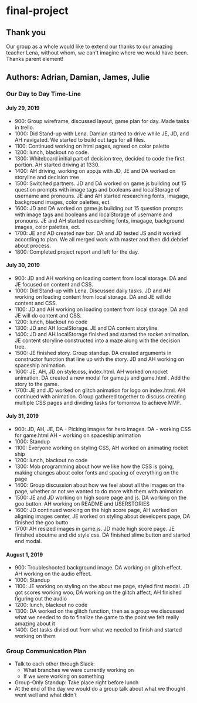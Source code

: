 # final-project

## Thank you

Our group as a whole would like to extend our thanks to our amazing teacher Lena, without whom, we can't imagine where we would have been. Thanks parent element!

## Authors: Adrian, Damian, James, Julie

### Our Day to Day Time-Line

#### July 29, 2019

- 900: Group wireframe, discussed layout, game plan for day. Made tasks in trello.
- 1000: Did Stand-up with Lena. Damian started to drive while JE, JD, and AH navigated. We started to build out tags for all files.
- 1100: Continued working on html pages, agreed on color palette
- 1200: lunch, blackout no code.
- 1300: Whiteboard initial part of decision tree, decided to code the first portion. AH started driving at 1330.
- 1400: AH driving, working on app.js with JD, JE and DA worked on storyline and decision tree
- 1500: Switched partners. JD and DA worked on game.js building out 15 question prompts with image tags and booleans and localStorage of username and pronouns. JE and AH started researching fonts, imagage, background images, color palettes, ect.
- 1600: JD and DA worked on game.js building out 15 question prompts with image tags and booleans and localStorage of username and pronouns. JE and AH started researching fonts, imagage, background images, color palettes, ect.
- 1700: JE and AD created nav bar. DA and JD tested JS and it worked according to plan. We all merged work with master and then did debrief about process.
- 1800: Completed project report and left for the day.

#### July 30, 2019

- 900: JD and AH working on loading content from local storage. DA and JE focused on content and CSS.
- 1000: Did Stand-up with Lena. Discussed daily tasks. JD and AH working on loading content from local storage. DA and JE will do content and CSS.
- 1100: JD and AH working on loading content from local storage. DA and JE will do content and CSS.
- 1200: lunch, blackout no code
- 1300: JD and AH localStorage. JE and DA content storyline.
- 1400: JD and AH localStorage finished and started the rocket animation. JE content storyline constructed into a maze along with the decision tree.
- 1500: JE finished story. Group standup. DA created arguments in constructor function that line up with the story. JD and AH working on spaceship animation.
- 1600: JE, AH, JD on style.css, index.html. AH worked on rocket animation. DA created a new modal for game.js and game.html . Add the story to the game.
- 1700: JE and JD worked on glitch animation for logo on index.html. AH continued with animation. Group gathered together to discuss creating multiple CSS pages and dividing tasks for tomorrow to achieve MVP.

#### July 31, 2019

- 900: JD, AH, JE, DA - Picking images for hero images. DA - working CSS for game.html AH - working on spaceship animation
- 1000: Standup
- 1100: Everyone working on styling CSS, AH worked on animating rocket ship
- 1200: lunch, blackout no code
- 1300: Mob programming about how we like how the CSS is going, making changes about color fonts and spacing of everything on the page
- 1400: Group discussion about how we feel about all the images on the page, whether or not we wanted to do more with them with animation
- 1500: JE and JD working on high score page and js. DA working on the goo button. AH working on README and USERSTORIES
- 1600: JD continued working on the high score page, AH worked on aligning images center, JE worked on styling about developers page, DA finished the goo butto
- 1700: AH resized images in game.js. JD made high score page. JE finished aboutme and did style css. DA finished slime button and started end modal.

#### August 1, 2019

- 900: Troubleshooted background image. DA working on glitch effect. AH working on the audio effect.
- 1000: Standup
- 1100: JE working on styling on the about me page, styled first modal. JD got scores working woo, DA working on the glitch affect, AH finished figuring out the audio
- 1200: lunch, blackout no code
- 1300: DA worked on the glitch function, then as a group we discussed what we needed to do to finalize the game to the point we felt really amazing about it
- 1400: Got tasks divied out from what we needed to finish and started working on them

### Group Communication Plan

- Talk to each other through Slack:
  - What branches we were currently working on
  - If we were working on something
- Group-Only Standup: Take place right before lunch
- At the end of the day we would do a group talk about what we thought went well and what didn't
